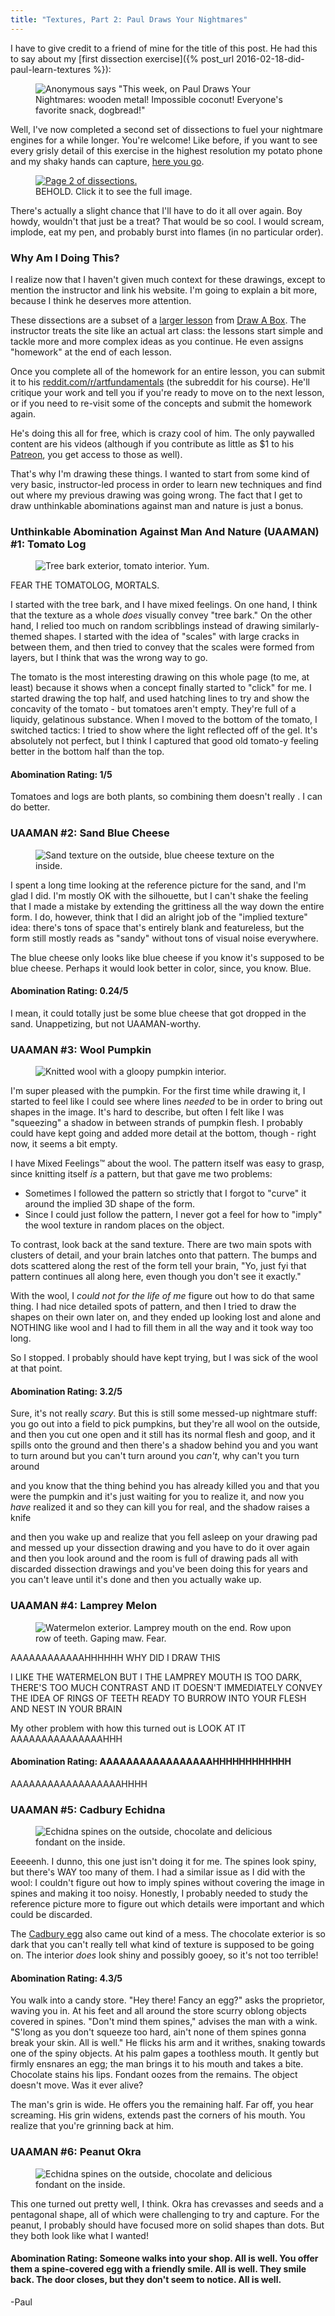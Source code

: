 ```yaml
---
title: "Textures, Part 2: Paul Draws Your Nightmares"
---
```


I have to give credit to a friend of mine for the title of this post. He had this to say about my [first dissection exercise]({% post_url 2016-02-18-did-paul-learn-textures %}):

<aside class="midtext-center">
    <figure>
        <img alt="Anonymous says &quot;This week, on Paul Draws Your Nightmares: wooden metal! Impossible coconut! Everyone's favorite snack, dogbread!&quot;" src="{{ site.baseurl }}/assets/paul-draws-nightmares.png"/>
    </figure>
</aside>

Well, I've now completed a second set of dissections to fuel your nightmare engines for a while longer. You're welcome! Like before, if you want to see every grisly detail of this exercise in the highest resolution my potato phone and my shaky hands can capture, <a href="{{ site.baseurl }}/assets/dissection2-whole-fullsize.png">here you go</a>.<!--more-->

<aside class="midtext-right">
    <figure>
        <a href="{{ site.baseurl }}/assets/dissection2-whole.png" target="_blank"><img alt="Page 2 of dissections." src="{{ site.baseurl }}/assets/dissection2-whole.png"/></a>
        <figcaption>BEHOLD. Click it to see the full image.</figcaption>
    </figure>
</aside>

There's actually a slight chance that I'll have to do it all over again. Boy howdy, wouldn't that just be a treat? That would be so cool. I would scream, implode, eat my pen, and probably burst into flames (in no particular order).

### Why Am I Doing This? ###

I realize now that I haven't given much context for these drawings, except to mention the instructor and link his website. I'm going to explain a bit more, because I think he deserves more attention.

These dissections are a subset of a [larger lesson](http://drawabox.com/lesson/2) from [Draw A Box](http://www.drawabox.com). The instructor treats the site like an actual art class: the lessons start simple and tackle more and more complex ideas as you continue. He even assigns "homework" at the end of each lesson.

Once you complete all of the homework for an entire  lesson, you can submit it to his [reddit.com/r/artfundamentals](https://www.reddit.com/r/artfundamentals) (the subreddit for his course). He'll critique your work and tell you if you're ready to move on to the next lesson, or if you need to re-visit some of the concepts and submit the homework again.

He's doing this all for free, which is crazy cool of him. The only paywalled content are his videos (although if you contribute as little as $1 to his [Patreon](https://www.patreon.com/uncomfortable?ty=h), you get access to those as well).

That's why I'm drawing these things. I wanted to start from some kind of very basic, instructor-led process in order to learn new techniques and find out where my previous drawing was going wrong. The fact that I get to draw unthinkable abominations against man and nature is just a bonus.

### Unthinkable Abomination Against Man And Nature (UAAMAN) #1: Tomato Log ###

<aside class="midtext-center">
    <figure>
        <img alt="Tree bark exterior, tomato interior. Yum." src="{{ site.baseurl }}/assets/dissection2-tomatolog.png"/>
    </figure>
</aside>

FEAR THE TOMATOLOG, MORTALS.

I started with the tree bark, and I have mixed feelings. On one hand, I think that the texture as a whole _does_ visually convey "tree bark." On the other hand, I relied too much on random scribblings instead of drawing similarly-themed shapes. I started with the idea of "scales" with large cracks in between them, and then tried to convey that the scales were formed from layers, but I think that was the wrong way to go.

The tomato is the most interesting drawing on this whole page (to me, at least) because it shows when a concept finally started to "click" for me. I started drawing the top half, and used hatching lines to try and show the concavity of the tomato - but tomatoes aren't empty. They're full of a liquidy, gelatinous substance. When I moved to the bottom of the tomato, I switched tactics: I tried to show where the light reflected off of the gel. It's absolutely not perfect, but I think I captured that good old tomato-y feeling better in the bottom half than the top.

#### Abomination Rating: 1/5 ####
Tomatoes and logs are both plants, so combining them doesn't really . I can do better.

### UAAMAN #2: Sand Blue Cheese ###

<aside class="midtext-center">
    <figure>
        <img alt="Sand texture on the outside, blue cheese texture on the inside." src="{{ site.baseurl }}/assets/dissection2-sandcheese.png"/>
    </figure>
</aside>

I spent a long time looking at the reference picture for the sand, and I'm glad I did. I'm mostly OK with the silhouette, but I can't shake the feeling that I made a mistake by extending the grittiness all the way down the entire form. I do, however, think that I did an alright job of the "implied texture" idea: there's tons of space that's entirely blank and featureless, but the form still mostly reads as "sandy" without tons of visual noise everywhere.

The blue cheese only looks like blue cheese if you know it's supposed to be blue cheese. Perhaps it would look better in color, since, you know. Blue.

#### Abomination Rating: 0.24/5 ####

I mean, it could totally just be some blue cheese that got dropped in the sand. Unappetizing, but not UAAMAN-worthy.

### UAAMAN #3: Wool Pumpkin ###

<aside class="midtext-center">
    <figure>
        <img alt="Knitted wool with a gloopy pumpkin interior." src="{{ site.baseurl }}/assets/dissection2-woolpumpkin.png"/>
    </figure>
</aside>

I'm super pleased with the pumpkin. For the first time while drawing it, I started to feel like I could see where lines _needed_ to be in order to bring out shapes in the image. It's hard to describe, but often I felt like I was "squeezing" a shadow in between strands of pumpkin flesh. I probably could have kept going and added more detail at the bottom, though - right now, it seems a bit empty.

I have Mixed Feelings&trade; about the wool. The pattern itself was easy to grasp, since knitting itself _is_ a pattern, but that gave me two problems:

* Sometimes I followed the pattern so strictly that I forgot to "curve" it around the implied 3D shape of the form.
* Since I could just follow the pattern, I never got a feel for how to "imply" the wool texture in random places on the object.

To contrast, look back at the sand texture. There are two main spots with clusters of detail, and your brain latches onto that pattern. The bumps and dots scattered along the rest of the form tell your brain, "Yo, just fyi that pattern continues all along here, even though you don't see it exactly."

With the wool, I _could not for the life of me_ figure out how to do that same thing. I had nice detailed spots of pattern, and then I tried to draw the shapes on their own later on, and they ended up looking lost and alone and NOTHING like wool and I had to fill them in all the way and it took way too long.

So I stopped. I probably should have kept trying, but I was sick of the wool at that point.

#### Abomination Rating: 3.2/5 ####

Sure, it's not really _scary_. But this is still some messed-up nightmare stuff: you go out into a field to pick pumpkins, but they're all wool on the outside, and then you cut one open and it still has its normal flesh and goop, and it spills onto the ground and then there's a shadow behind you and you want to turn around but you can't turn around you _can't_, why can't you turn around

and you know that the thing behind you has already killed you and that you were the pumpkin and it's just waiting for you to realize it, and now you _have_ realized it and so they can kill you for real, and the shadow raises a knife

and then you wake up and realize that you fell asleep on your drawing pad and messed up your dissection drawing and you have to do it over again and then you look around and the room is full of drawing pads all with discarded dissection drawings and you've been doing this for years and you can't leave until it's done and then you actually wake up.

### UAAMAN #4: Lamprey Melon ###

<aside class="midtext-center">
    <figure>
        <img alt="Watermelon exterior. Lamprey mouth on the end. Row upon row of teeth. Gaping maw. Fear." src="{{ site.baseurl }}/assets/dissection2-lampreymelon.png"/>
    </figure>
</aside>

AAAAAAAAAAAAHHHHHH WHY DID I DRAW THIS

I LIKE THE WATERMELON BUT I THE LAMPREY MOUTH IS TOO DARK, THERE'S TOO MUCH CONTRAST AND IT DOESN'T IMMEDIATELY CONVEY THE IDEA OF RINGS OF TEETH READY TO BURROW INTO YOUR FLESH AND NEST IN YOUR BRAIN

My other problem with how this turned out is LOOK AT IT AAAAAAAAAAAAAAAHHH

#### Abomination Rating: AAAAAAAAAAAAAAAAAHHHHHHHHHHHH ####

AAAAAAAAAAAAAAAAAAHHHH

### UAAMAN #5: Cadbury Echidna ###

<aside class="midtext-center">
    <figure>
        <img alt="Echidna spines on the outside, chocolate and delicious fondant on the inside." src="{{ site.baseurl }}/assets/dissection2-cadburyechidna.png"/>
    </figure>
</aside>

Eeeeenh. I dunno, this one just isn't doing it for me. The spines look spiny, but there's WAY too many of them. I had a similar issue as I did with the wool: I couldn't figure out how to imply spines without covering the image in spines and making it too noisy. Honestly, I probably needed to study the reference picture more to figure out which details were important and which could be discarded.

The <a href="https://upload.wikimedia.org/wikipedia/commons/e/e4/Cadbury-Creme-Egg-Whole-%26-Split.jpg" target="_blank">Cadbury egg</a> also came out kind of a mess. The chocolate exterior is so dark that you can't really tell what kind of texture is supposed to be going on. The interior _does_ look shiny and possibly gooey, so it's not too terrible!

#### Abomination Rating: 4.3/5 ####

You walk into a candy store. "Hey there! Fancy an egg?" asks the proprietor, waving you in. At his feet and all around the store scurry oblong objects covered in spines. "Don't mind them spines," advises the man with a wink. "S'long as you don't squeeze too hard, ain't none of them spines gonna break your skin. All is well." He flicks his arm and it writhes, snaking towards one of the spiny objects. At his palm gapes a toothless mouth. It gently but firmly ensnares an egg; the man brings it to his mouth and takes a bite. Chocolate stains his lips. Fondant oozes from the remains. The object doesn't move. Was it ever alive? 

The man's grin is wide. He offers you the remaining half. Far off, you hear screaming. His grin widens, extends past the corners of his mouth. You realize that you're grinning back at him.

### UAAMAN #6: Peanut Okra ###

<aside class="midtext-center">
    <figure>
        <img alt="Echidna spines on the outside, chocolate and delicious fondant on the inside." src="{{ site.baseurl }}/assets/dissection2-peanutokra.png"/>
    </figure>
</aside>

This one turned out pretty well, I think. Okra has crevasses and seeds and a pentagonal shape, all of which were challenging to try and capture. For the peanut, I probably should have focused more on solid shapes than dots. But they both look like what I wanted!

#### Abomination Rating: Someone walks into your shop. All is well. You offer them a spine-covered egg with a friendly smile. All is well.  They smile back. The door closes, but they don't seem to notice. All is well. ####

-Paul